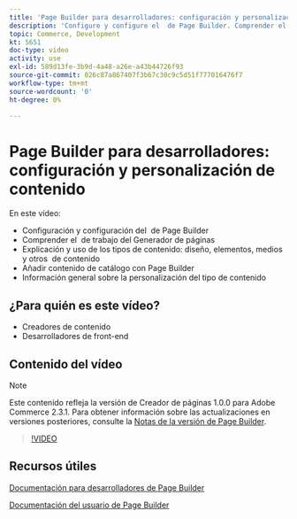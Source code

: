 ```yaml
---
title: 'Page Builder para desarrolladores: configuración y personalización de contenido'
description: 'Configure y configure el ​ de Page Builder. Comprender el ​ de trabajo de Page Builder. Comprenda y use los tipos de contenido: diseño, elementos, medios y otros ​ de contenido. Añada el contenido del catálogo con Page Builder.'
topic: Commerce, Development
kt: 5651
doc-type: video
activity: use
exl-id: 589d13fe-3b9d-4a48-a26e-a43b44726f93
source-git-commit: 026c87a867407f3b67c30c9c5d51f777016476f7
workflow-type: tm+mt
source-wordcount: '0'
ht-degree: 0%

---
```


# Page Builder para desarrolladores: configuración y personalización de contenido

En este vídeo:

- Configuración y configuración del &#x200B; de Page Builder
- Comprender el &#x200B; de trabajo del Generador de páginas
- Explicación y uso de los tipos de contenido: diseño, elementos, medios y otros &#x200B; de contenido
- Añadir contenido de catálogo con Page Builder
- Información general sobre la personalización del tipo de contenido

## ¿Para quién es este vídeo?

- Creadores de contenido
- Desarrolladores de front-end

## Contenido del vídeo

>[!NOTE]
>
>Este contenido refleja la versión de Creador de páginas 1.0.0 para Adobe Commerce 2.3.1. Para obtener información sobre las actualizaciones en versiones posteriores, consulte la [Notas de la versión de Page Builder](https://devdocs.magento.com/page-builder/docs/release-notes.html).

>[!VIDEO](https://video.tv.adobe.com/v/35710?quality=12&learn=on)

## Recursos útiles

[Documentación para desarrolladores de Page Builder](https://devdocs.magento.com/page-builder/docs/index.html)

[Documentación del usuario de Page Builder](https://docs.magento.com/user-guide/cms/page-builder.html)
